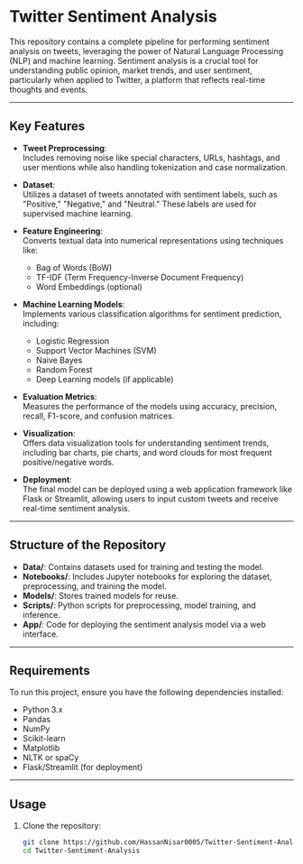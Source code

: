 # Twitter Sentiment Analysis  

This repository contains a complete pipeline for performing sentiment analysis on tweets, leveraging the power of Natural Language Processing (NLP) and machine learning. Sentiment analysis is a crucial tool for understanding public opinion, market trends, and user sentiment, particularly when applied to Twitter, a platform that reflects real-time thoughts and events.

---

## Key Features
- **Tweet Preprocessing**:  
  Includes removing noise like special characters, URLs, hashtags, and user mentions while also handling tokenization and case normalization.
  
- **Dataset**:  
  Utilizes a dataset of tweets annotated with sentiment labels, such as "Positive," "Negative," and "Neutral." These labels are used for supervised machine learning.

- **Feature Engineering**:  
  Converts textual data into numerical representations using techniques like:
  - Bag of Words (BoW)
  - TF-IDF (Term Frequency-Inverse Document Frequency)
  - Word Embeddings (optional)

- **Machine Learning Models**:  
  Implements various classification algorithms for sentiment prediction, including:
  - Logistic Regression
  - Support Vector Machines (SVM)
  - Naive Bayes
  - Random Forest
  - Deep Learning models (if applicable)

- **Evaluation Metrics**:  
  Measures the performance of the models using accuracy, precision, recall, F1-score, and confusion matrices.

- **Visualization**:  
  Offers data visualization tools for understanding sentiment trends, including bar charts, pie charts, and word clouds for most frequent positive/negative words.

- **Deployment**:  
  The final model can be deployed using a web application framework like Flask or Streamlit, allowing users to input custom tweets and receive real-time sentiment analysis.

---

## Structure of the Repository
- **Data/**: Contains datasets used for training and testing the model.
- **Notebooks/**: Includes Jupyter notebooks for exploring the dataset, preprocessing, and training the model.
- **Models/**: Stores trained models for reuse.
- **Scripts/**: Python scripts for preprocessing, model training, and inference.
- **App/**: Code for deploying the sentiment analysis model via a web interface.

---

## Requirements
To run this project, ensure you have the following dependencies installed:
- Python 3.x
- Pandas
- NumPy
- Scikit-learn
- Matplotlib
- NLTK or spaCy
- Flask/Streamlit (for deployment)

---

## Usage
1. Clone the repository:  
   ```bash
   git clone https://github.com/HassanNisar0005/Twitter-Sentiment-Analysis.git
   cd Twitter-Sentiment-Analysis
